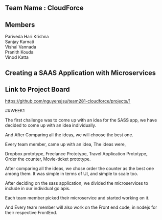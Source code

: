## Team Name : CloudForce

## Members

Pariveda Hari Krishna<br>
Sanjay Karnati<br>
Vishal Vannada<br>
Pranith Kouda<br>
Vinod Katta<br>

## Creating a SAAS Application with Microservices


## Link to Project Board<br>
https://github.com/nguyensjsu/team281-cloudforce/projects/1


##WEEK1

The first challenge was to come up with an idea for the SASS app, we have decided to come up with an idea individually.

And After Comparing all the ideas, we will choose the best one.

Every team member, came up with an idea, The ideas were,

Dropbox prototype,
Freelance Prototype,
Travel Application Prototype,
Order the counter,
Movie-ticket prototype.

After comparing all the ideas, we chose order the counter as the best one among them. It was simple in terms of UI, and simple to scale too.

After deciding on the sass application, we divided the microservices to include in our individual go apis.

Each team member picked their microservice and started working on it.

And Every team member will also work on the Front end code, in nodejs for their respective FrontEnd.
